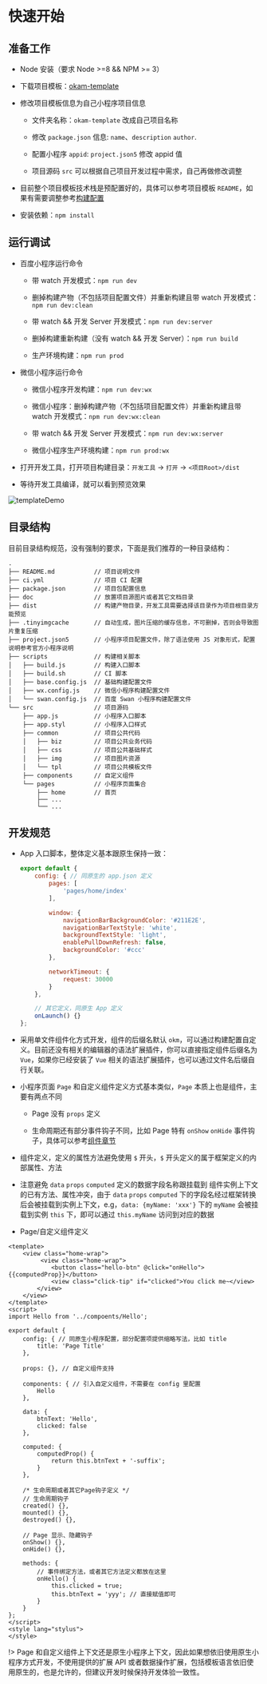 # 快速开始

## 准备工作

* Node 安装（要求 Node >=8 && NPM >= 3）

* 下载项目模板：[okam-template](https://github.com/ecomfe/okam-template)

* 修改项目模板信息为自己小程序项目信息

    * 文件夹名称：`okam-template` 改成自己项目名称

    * 修改 `package.json` 信息: `name`、`description` `author`.

    * 配置小程序 `appid`: `project.json5` 修改 appid 值

    * 项目源码 `src` 可以根据自己项目开发过程中需求，自己再做修改调整

* 目前整个项目模板技术栈是预配置好的，具体可以参考项目模板 `README`，如果有需要调整参考[构建配置](build/index.md)

* 安装依赖：`npm install`

## 运行调试

* 百度小程序运行命令

    * 带 watch 开发模式：`npm run dev`

    * 删掉构建产物（不包括项目配置文件）并重新构建且带 watch 开发模式：`npm run dev:clean`

    * 带 watch && 开发 Server 开发模式：`npm run dev:server`

    * 删掉构建重新构建（没有 watch && 开发 Server）：`npm run build`

    * 生产环境构建：`npm run prod`

* 微信小程序运行命令

    * 微信小程序开发构建：`npm run dev:wx`

    * 微信小程序：删掉构建产物（不包括项目配置文件）并重新构建且带 watch 开发模式：`npm run dev:wx:clean`

    * 带 watch && 开发 Server 开发模式：`npm run dev:wx:server`

    * 微信小程序生产环境构建：`npm run prod:wx`

* 打开开发工具，打开项目构建目录：`开发工具` -> `打开` -> `<项目Root>/dist`

* 等待开发工具编译，就可以看到预览效果

![templateDemo](../img/template_demo.png)

## 目录结构

目前目录结构规范，没有强制的要求，下面是我们推荐的一种目录结构：

```
.
├── README.md           // 项目说明文件
├── ci.yml              // 项目 CI 配置
├── package.json        // 项目包配置信息
├── doc                 // 放置项目源图片或者其它文档目录
├── dist                // 构建产物目录，开发工具需要选择该目录作为项目根目录方能预览
├── .tinyimgcache       // 自动生成，图片压缩的缓存信息，不可删掉，否则会导致图片重复压缩
├── project.json5       // 小程序项目配置文件，除了语法使用 JS 对象形式，配置说明参考官方小程序说明
├── scripts             // 构建相关脚本
│   ├── build.js        // 构建入口脚本
│   ├── build.sh        // CI 脚本
│   ├── base.config.js  // 基础构建配置文件
│   ├── wx.config.js    // 微信小程序构建配置文件
│   └── swan.config.js  // 百度 Swan 小程序构建配置文件
└── src                 // 项目源码
    ├── app.js          // 小程序入口脚本
    ├── app.styl        // 小程序入口样式
    ├── common          // 项目公共代码
    │   ├── biz         // 项目公共业务代码
    │   ├── css         // 项目公共基础样式
    │   ├── img         // 项目图片资源
    │   └── tpl         // 项目公共模板文件
    ├── components      // 自定义组件
    └── pages           // 小程序页面集合
        ├── home        // 首页
        ├── ...
        └── ...
```

## 开发规范

* App 入口脚本，整体定义基本跟原生保持一致：

    ```javascript
    export default {
        config: { // 同原生的 app.json 定义
            pages: [
                'pages/home/index'
            ],

            window: {
                navigationBarBackgroundColor: '#211E2E',
                navigationBarTextStyle: 'white',
                backgroundTextStyle: 'light',
                enablePullDownRefresh: false,
                backgroundColor: '#ccc'
            },

            networkTimeout: {
                request: 30000
            }
        },

        // 其它定义，同原生 App 定义
        onLaunch() {}
    };
    ```

* 采用单文件组件化方式开发，组件的后缀名默认 `okm`，可以通过构建配置自定义。目前还没有相关的编辑器的语法扩展插件，你可以直接指定组件后缀名为 `Vue`，如果你已经安装了 `Vue` 相关的语法扩展插件，也可以通过文件名后缀自行关联。

* 小程序页面 `Page` 和自定义组件定义方式基本类似，`Page` 本质上也是组件，主要有两点不同

    * Page 没有 `props` 定义

    * 生命周期还有部分事件钩子不同，比如 Page 特有 `onShow` `onHide` 事件钩子，具体可以参考[组件章节](component/component.md)

* 组件定义，定义的属性方法避免使用 `$` 开头，`$` 开头定义的属于框架定义的内部属性、方法

* 注意避免 `data` `props` `computed` 定义的数据字段名称跟挂载到 组件实例上下文的已有方法、属性冲突，由于 `data` `props` `computed` 下的字段名经过框架转换后会被挂载到实例上下文，e.g，`data: {myName: 'xxx'}` 下的 `myName` 会被挂载到实例 `this` 下，即可以通过 `this.myName` 访问到对应的数据

* Page/自定义组件定义

```
<template>
    <view class="home-wrap">
         <view class="home-wrap">
            <button class="hello-btn" @click="onHello">{{computedProp}}</button>
            <view class="click-tip" if="clicked">You click me~</view>
        </view>
    </view>
</template>
<script>
import Hello from '../compoents/Hello';

export default {
    config: { // 同原生小程序配置，部分配置项提供缩略写法，比如 title
        title: 'Page Title'
    },

    props: {}, // 自定义组件支持

    components: { // 引入自定义组件，不需要在 config 里配置
        Hello
    },

    data: {
        btnText: 'Hello',
        clicked: false
    },

    computed: {
        computedProp() {
            return this.btnText + '-suffix';
        }
    },

    /* 生命周期或者其它Page钩子定义 */
    // 生命周期钩子
    created() {},
    mounted() {},
    destroyed() {},

    // Page 显示、隐藏钩子
    onShow() {},
    onHide() {},

    methods: {
        // 事件绑定方法，或者其它方法定义都放在这里
        onHello() {
            this.clicked = true;
            this.btnText = 'yyy'; // 直接赋值即可
        }
    }
};
</script>
<style lang="stylus">
</style>
```

!> Page 和自定义组件上下文还是原生小程序上下文，因此如果想依旧使用原生小程序方式开发，不使用提供的扩展 API 或者数据操作扩展，包括模板语言依旧使用原生的，也是允许的，但建议开发时候保持开发体验一致性。
